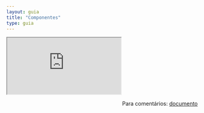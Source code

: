 ```yaml
---
layout: guia
title: "Componentes"
type: guia
---
```


<iframe src="https://docs.google.com/document/d/e/2PACX-1vQ81PpQtRyTT8DjCO9KfNrElwgRuLmYtP-tqZ31xHYk_toIUnEV7wldDwNeiw9kDmrUwEvug9Y_TRKM/pub?embedded=true"></iframe>

<span style="float:right">Para comentários: [documento](https://docs.google.com/document/d/1CLiKmiP3rDglV0whMC1NsxSsPGzug_pM5Y--MWr744g/edit?usp=sharing)</span>
